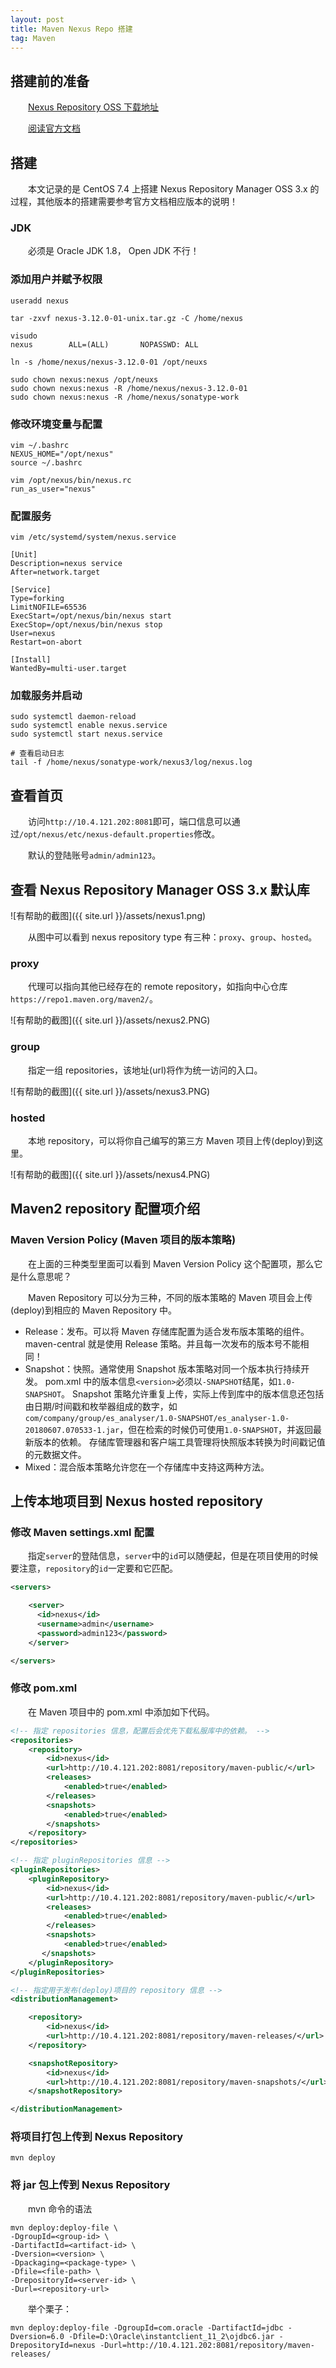 ```yaml
---
layout: post
title: Maven Nexus Repo 搭建
tag: Maven
---
```

## 搭建前的准备

　　[Nexus Repository OSS 下载地址](https://www.sonatype.com/download-oss-sonatype)

　　[阅读官方文档](https://help.sonatype.com/repomanager3/download/download-archives---repository-manager-3)

## 搭建
　　本文记录的是 CentOS 7.4 上搭建 Nexus Repository Manager OSS 3.x 的过程，其他版本的搭建需要参考官方文档相应版本的说明！ 

### JDK
　　必须是 Oracle JDK 1.8， Open JDK 不行！

### 添加用户并赋予权限

```shell
useradd nexus 

tar -zxvf nexus-3.12.0-01-unix.tar.gz -C /home/nexus

visudo 
nexus        ALL=(ALL)       NOPASSWD: ALL

ln -s /home/nexus/nexus-3.12.0-01 /opt/neuxs

sudo chown nexus:nexus /opt/neuxs
sudo chown nexus:nexus -R /home/nexus/nexus-3.12.0-01
sudo chown nexus:nexus -R /home/nexus/sonatype-work
```

### 修改环境变量与配置

```shell
vim ~/.bashrc
NEXUS_HOME="/opt/nexus"
source ~/.bashrc

vim /opt/nexus/bin/nexus.rc
run_as_user="nexus"
```

### 配置服务

```shell
vim /etc/systemd/system/nexus.service

[Unit]
Description=nexus service
After=network.target
  
[Service]
Type=forking
LimitNOFILE=65536
ExecStart=/opt/nexus/bin/nexus start
ExecStop=/opt/nexus/bin/nexus stop
User=nexus
Restart=on-abort
  
[Install]
WantedBy=multi-user.target
```

### 加载服务并启动

```shell
sudo systemctl daemon-reload
sudo systemctl enable nexus.service
sudo systemctl start nexus.service

# 查看启动日志
tail -f /home/nexus/sonatype-work/nexus3/log/nexus.log
```

## 查看首页
　　访问`http://10.4.121.202:8081`即可，端口信息可以通过`/opt/nexus/etc/nexus-default.properties`修改。

　　默认的登陆账号`admin/admin123`。

## 查看 Nexus Repository Manager OSS 3.x 默认库

![有帮助的截图]({{ site.url }}/assets/nexus1.png)

　　从图中可以看到 nexus repository type 有三种：`proxy`、`group`、`hosted`。

### proxy
　　代理可以指向其他已经存在的 remote repository，如指向中心仓库`https://repo1.maven.org/maven2/`。

![有帮助的截图]({{ site.url }}/assets/nexus2.PNG)

### group
　　指定一组 repositories，该地址(url)将作为统一访问的入口。

![有帮助的截图]({{ site.url }}/assets/nexus3.PNG)

### hosted
　　本地 repository，可以将你自己编写的第三方 Maven 项目上传(deploy)到这里。

![有帮助的截图]({{ site.url }}/assets/nexus4.PNG)

## Maven2 repository 配置项介绍

### Maven Version Policy (Maven 项目的版本策略)
　　在上面的三种类型里面可以看到 Maven Version Policy 这个配置项，那么它是什么意思呢？

　　Maven Repository 可以分为三种，不同的版本策略的 Maven 项目会上传(deploy)到相应的 Maven Repository 中。

* Release：发布。可以将 Maven 存储库配置为适合发布版本策略的组件。 maven-central 就是使用 Release 策略。并且每一次发布的版本号不能相同！
* Snapshot：快照。通常使用 Snapshot 版本策略对同一个版本执行持续开发。 pom.xml 中的版本信息`<version>`必须以`-SNAPSHOT`结尾，如`1.0-SNAPSHOT`。 Snapshot 策略允许重复上传，实际上传到库中的版本信息还包括由日期/时间戳和枚举器组成的数字，如`com/company/group/es_analyser/1.0-SNAPSHOT/es_analyser-1.0-20180607.070533-1.jar`，但在检索的时候仍可使用`1.0-SNAPSHOT`，并返回最新版本的依赖。 存储库管理器和客户端工具管理将快照版本转换为时间戳记值的元数据文件。
* Mixed：混合版本策略允许您在一个存储库中支持这两种方法。

## 上传本地项目到 Nexus hosted repository

### 修改 Maven settings.xml 配置
　　指定`server`的登陆信息，`server`中的`id`可以随便起，但是在项目使用的时候要注意，`repository`的`id`一定要和它匹配。

```xml
<servers>

    <server>
      <id>nexus</id>
      <username>admin</username>
      <password>admin123</password>
    </server>

</servers>
```

### 修改 pom.xml
　　在 Maven 项目中的 pom.xml 中添加如下代码。

```xml
<!-- 指定 repositories 信息，配置后会优先下载私服库中的依赖。 -->
<repositories>
    <repository>
        <id>nexus</id>
        <url>http://10.4.121.202:8081/repository/maven-public/</url>
        <releases>
            <enabled>true</enabled>
        </releases>
        <snapshots>
            <enabled>true</enabled>
        </snapshots>
    </repository>
</repositories>      

<!-- 指定 pluginRepositories 信息 -->
<pluginRepositories>
    <pluginRepository>
        <id>nexus</id>
        <url>http://10.4.121.202:8081/repository/maven-public/</url>
        <releases>
            <enabled>true</enabled>
        </releases>
        <snapshots>
            <enabled>true</enabled>
       </snapshots>
    </pluginRepository>
</pluginRepositories>

<!-- 指定用于发布(deploy)项目的 repository 信息 -->
<distributionManagement>

    <repository>
        <id>nexus</id>
        <url>http://10.4.121.202:8081/repository/maven-releases/</url>
    </repository>

    <snapshotRepository>
        <id>nexus</id>
        <url>http://10.4.121.202:8081/repository/maven-snapshots/</url>
    </snapshotRepository>

</distributionManagement>
```

### 将项目打包上传到 Nexus Repository
```shell
mvn deploy
```

### 将 jar 包上传到 Nexus Repository
　　mvn 命令的语法

```shell
mvn deploy:deploy-file \
-DgroupId=<group-id> \
-DartifactId=<artifact-id> \
-Dversion=<version> \
-Dpackaging=<package-type> \
-Dfile=<file-path> \
-DrepositoryId=<server-id> \
-Durl=<repository-url>
```

　　举个栗子：
```shell
mvn deploy:deploy-file -DgroupId=com.oracle -DartifactId=jdbc -Dversion=6.0 -Dfile=D:\Oracle\instantclient_11_2\ojdbc6.jar -DrepositoryId=nexus -Durl=http://10.4.121.202:8081/repository/maven-releases/ 
```
